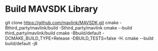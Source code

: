 # Build MAVSDK Library
git clone https://github.com/mavlink/MAVSDK.git
cmake -Bthird_party/mavlink/build -Sthird_party/mavlink
cmake --build third_party/mavlink/build
cmake -Bbuild/default -DCMAKE_BUILD_TYPE=Release -DBUILD_TESTS=false -H.
cmake --build build/default -j8
